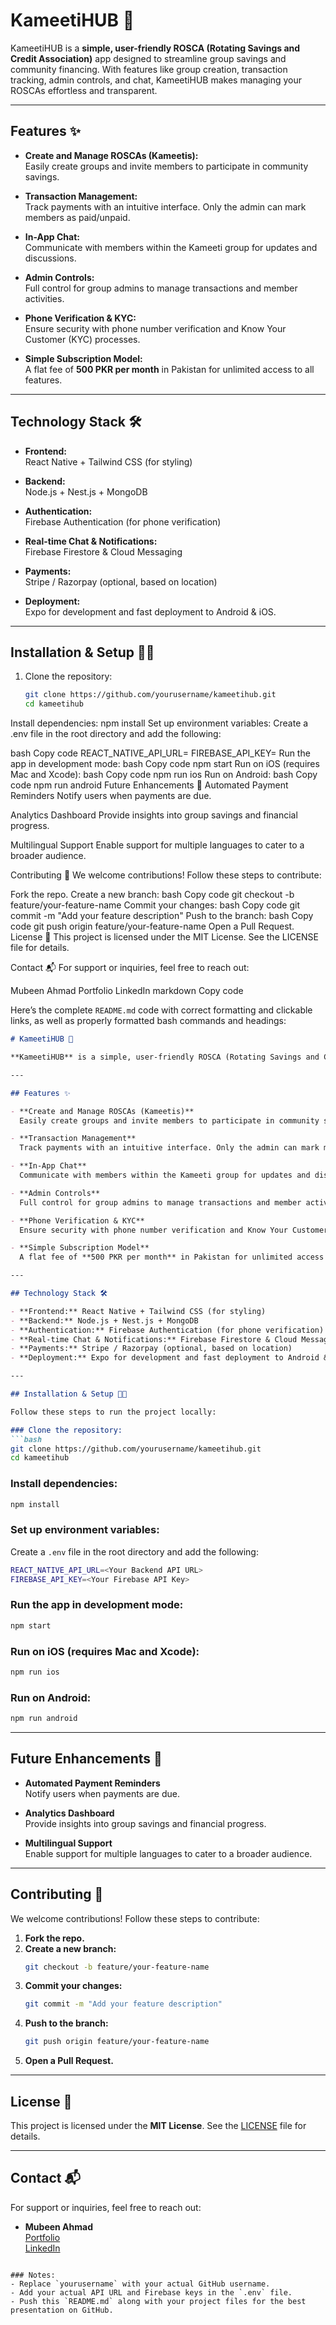 # KameetiHUB 📱

KameetiHUB is a **simple, user-friendly ROSCA (Rotating Savings and Credit Association)** app designed to streamline group savings and community financing. With features like group creation, transaction tracking, admin controls, and chat, KameetiHUB makes managing your ROSCAs effortless and transparent.

---

## Features ✨

- **Create and Manage ROSCAs (Kameetis):**  
  Easily create groups and invite members to participate in community savings.

- **Transaction Management:**  
  Track payments with an intuitive interface. Only the admin can mark members as paid/unpaid.

- **In-App Chat:**  
  Communicate with members within the Kameeti group for updates and discussions.

- **Admin Controls:**  
  Full control for group admins to manage transactions and member activities.

- **Phone Verification & KYC:**  
  Ensure security with phone number verification and Know Your Customer (KYC) processes.

- **Simple Subscription Model:**  
  A flat fee of **500 PKR per month** in Pakistan for unlimited access to all features.

---

## Technology Stack 🛠️

- **Frontend:**  
  React Native + Tailwind CSS (for styling)

- **Backend:**  
  Node.js + Nest.js + MongoDB

- **Authentication:**  
  Firebase Authentication (for phone verification)

- **Real-time Chat & Notifications:**  
  Firebase Firestore & Cloud Messaging

- **Payments:**  
  Stripe / Razorpay (optional, based on location)

- **Deployment:**  
  Expo for development and fast deployment to Android & iOS.

---

## Installation & Setup 🧑‍💻

1. Clone the repository:
   ```bash
   git clone https://github.com/yourusername/kameetihub.git
   cd kameetihub

Install dependencies:
npm install
Set up environment variables:
Create a .env file in the root directory and add the following:

bash
Copy code
REACT_NATIVE_API_URL=<Your Backend API URL>
FIREBASE_API_KEY=<Your Firebase API Key>
Run the app in development mode:
bash
Copy code
npm start
Run on iOS (requires Mac and Xcode):
bash
Copy code
npm run ios
Run on Android:
bash
Copy code
npm run android
Future Enhancements 🚀
Automated Payment Reminders
Notify users when payments are due.

Analytics Dashboard
Provide insights into group savings and financial progress.

Multilingual Support
Enable support for multiple languages to cater to a broader audience.

Contributing 🤝
We welcome contributions! Follow these steps to contribute:

Fork the repo.
Create a new branch:
bash
Copy code
git checkout -b feature/your-feature-name
Commit your changes:
bash
Copy code
git commit -m "Add your feature description"
Push to the branch:
bash
Copy code
git push origin feature/your-feature-name
Open a Pull Request.
License 📜
This project is licensed under the MIT License. See the LICENSE file for details.

Contact 📬
For support or inquiries, feel free to reach out:

Mubeen Ahmad
Portfolio
LinkedIn
markdown
Copy code

Here’s the complete `README.md` code with correct formatting and clickable links, as well as properly formatted bash commands and headings:

```markdown
# KameetiHUB 📱

**KameetiHUB** is a simple, user-friendly ROSCA (Rotating Savings and Credit Association) app designed to streamline group savings and community financing. With features like group creation, transaction tracking, admin controls, and chat, KameetiHUB makes managing your ROSCAs effortless and transparent.

---

## Features ✨

- **Create and Manage ROSCAs (Kameetis)**  
  Easily create groups and invite members to participate in community savings.

- **Transaction Management**  
  Track payments with an intuitive interface. Only the admin can mark members as paid/unpaid.

- **In-App Chat**  
  Communicate with members within the Kameeti group for updates and discussions.

- **Admin Controls**  
  Full control for group admins to manage transactions and member activities.

- **Phone Verification & KYC**  
  Ensure security with phone number verification and Know Your Customer (KYC) processes.

- **Simple Subscription Model**  
  A flat fee of **500 PKR per month** in Pakistan for unlimited access to all features.

---

## Technology Stack 🛠️

- **Frontend:** React Native + Tailwind CSS (for styling)  
- **Backend:** Node.js + Nest.js + MongoDB  
- **Authentication:** Firebase Authentication (for phone verification)  
- **Real-time Chat & Notifications:** Firebase Firestore & Cloud Messaging  
- **Payments:** Stripe / Razorpay (optional, based on location)  
- **Deployment:** Expo for development and fast deployment to Android & iOS  

---

## Installation & Setup 🧑‍💻

Follow these steps to run the project locally:

### Clone the repository:
```bash
git clone https://github.com/yourusername/kameetihub.git
cd kameetihub
```

### Install dependencies:
```bash
npm install
```

### Set up environment variables:  
Create a `.env` file in the root directory and add the following:
```bash
REACT_NATIVE_API_URL=<Your Backend API URL>
FIREBASE_API_KEY=<Your Firebase API Key>
```

### Run the app in development mode:
```bash
npm start
```

### Run on iOS (requires Mac and Xcode):
```bash
npm run ios
```

### Run on Android:
```bash
npm run android
```

---

## Future Enhancements 🚀

- **Automated Payment Reminders**  
  Notify users when payments are due.

- **Analytics Dashboard**  
  Provide insights into group savings and financial progress.

- **Multilingual Support**  
  Enable support for multiple languages to cater to a broader audience.

---

## Contributing 🤝

We welcome contributions! Follow these steps to contribute:

1. **Fork the repo.**  
2. **Create a new branch:**
   ```bash
   git checkout -b feature/your-feature-name
   ```
3. **Commit your changes:**
   ```bash
   git commit -m "Add your feature description"
   ```
4. **Push to the branch:**
   ```bash
   git push origin feature/your-feature-name
   ```
5. **Open a Pull Request.**

---

## License 📜

This project is licensed under the **MIT License**. See the [LICENSE](LICENSE) file for details.

---

## Contact 📬

For support or inquiries, feel free to reach out:

- **Mubeen Ahmad**  
  [Portfolio](https://my-folio-2024.vercel.app/)  
  [LinkedIn](https://linkedin.com/in/mubeen-ahmad)
```

### Notes:
- Replace `yourusername` with your actual GitHub username.
- Add your actual API URL and Firebase keys in the `.env` file.
- Push this `README.md` along with your project files for the best presentation on GitHub.